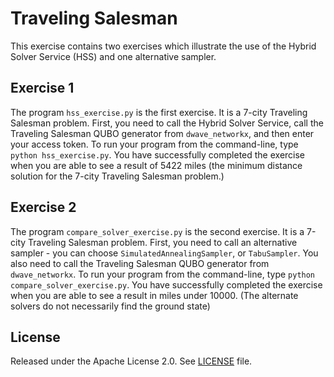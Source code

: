 # Traveling Salesman

This exercise contains two exercises which illustrate the use of 
the Hybrid Solver Service (HSS) and one alternative sampler.

## Exercise 1

The program ``hss_exercise.py`` is the first exercise.
It is a 7-city Traveling Salesman problem.
First, you need to call the Hybrid Solver Service, call the Traveling
Salesman QUBO generator from ``dwave_networkx``, and then enter your access 
token.
To run your program from the command-line, type ``python hss_exercise.py``. 
You have successfully
completed the exercise when you are able to see a result of 5422 miles (the
minimum distance solution for the 7-city Traveling Salesman problem.)

## Exercise 2 

The program ``compare_solver_exercise.py`` is the second exercise.
It is a 7-city Traveling Salesman problem.
First, you need to call an alternative sampler - you can choose 
``SimulatedAnnealingSampler``, or ``TabuSampler``. You also need to call the
Traveling Salesman QUBO generator from ``dwave_networkx``.
To run your program from the command-line, 
type ``python compare_solver_exercise.py``. You have 
successfully completed the exercise when you are able to see a result in
miles under 10000. (The alternate solvers do not necessarily find the
ground state)

## License

Released under the Apache License 2.0. See [LICENSE](LICENSE) file.
